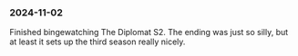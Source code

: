 ### 2024-11-02
Finished bingewatching The Diplomat S2. The ending was just so silly, but at least it sets up the third season really nicely.

